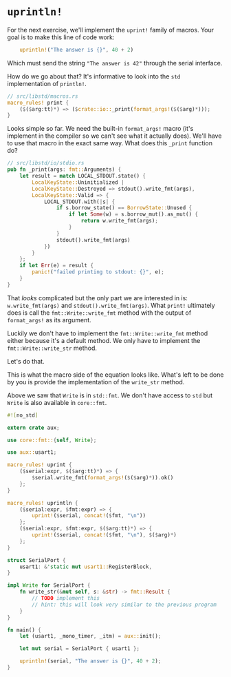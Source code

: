 # `uprintln!`

For the next exercise, we'll implement the `uprint!` family of macros. Your goal is to make this
line of code work:

``` rust
    uprintln!("The answer is {}", 40 + 2)
```

Which must send the string `"The answer is 42"` through the serial interface.

How do we go about that? It's informative to look into the `std` implementation of `println!`.

``` rust
// src/libstd/macros.rs
macro_rules! print {
    ($($arg:tt)*) => ($crate::io::_print(format_args!($($arg)*)));
}
```

Looks simple so far. We need the built-in `format_args!` macro (it's implement in the compiler so we
can't see what it actually does). We'll have to use that macro in the exact same way. What does this
`_print` function do?

``` rust
// src/libstd/io/stdio.rs
pub fn _print(args: fmt::Arguments) {
    let result = match LOCAL_STDOUT.state() {
        LocalKeyState::Uninitialized |
        LocalKeyState::Destroyed => stdout().write_fmt(args),
        LocalKeyState::Valid => {
            LOCAL_STDOUT.with(|s| {
                if s.borrow_state() == BorrowState::Unused {
                    if let Some(w) = s.borrow_mut().as_mut() {
                        return w.write_fmt(args);
                    }
                }
                stdout().write_fmt(args)
            })
        }
    };
    if let Err(e) = result {
        panic!("failed printing to stdout: {}", e);
    }
}
```

That *looks* complicated but the only part we are interested in is: `w.write_fmt(args)` and
`stdout().write_fmt(args)`. What `print!` ultimately does is call the `fmt::Write::write_fmt` method
with the output of `format_args!` as its argument.

Luckily we don't have to implement the `fmt::Write::write_fmt` method either because it's a default
method. We only have to implement the `fmt::Write::write_str` method.

Let's do that.

This is what the macro side of the equation looks like. What's left to be done by you is provide the
implementation of the `write_str` method.

Above we saw that `Write` is in `std::fmt`. We don't have access to `std` but `Write` is also
available in `core::fmt`.

``` rust
#![no_std]

extern crate aux;

use core::fmt::{self, Write};

use aux::usart1;

macro_rules! uprint {
    ($serial:expr, $($arg:tt)*) => {
        $serial.write_fmt(format_args!($($arg)*)).ok()
    };
}

macro_rules! uprintln {
    ($serial:expr, $fmt:expr) => {
        uprint!($serial, concat!($fmt, "\n"))
    };
    ($serial:expr, $fmt:expr, $($arg:tt)*) => {
        uprint!($serial, concat!($fmt, "\n"), $($arg)*)
    };
}

struct SerialPort {
    usart1: &'static mut usart1::RegisterBlock,
}

impl Write for SerialPort {
    fn write_str(&mut self, s: &str) -> fmt::Result {
        // TODO implement this
        // hint: this will look very similar to the previous program
    }
}

fn main() {
    let (usart1, _mono_timer, _itm) = aux::init();

    let mut serial = SerialPort { usart1 };

    uprintln!(serial, "The answer is {}", 40 + 2);
}
```
